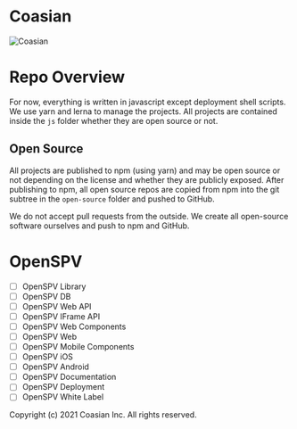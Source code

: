 # Coasian

![Coasian](https://github.com/coasian/coasian/blob/master/design-assets/coasian-landscape-dark.png)

# Repo Overview

For now, everything is written in javascript except deployment shell scripts.
We use yarn and lerna to manage the projects. All projects are contained inside
the <code>js</code> folder whether they are open source or not.

## Open Source
All projects are published to npm (using yarn) and may be open source or not
depending on the license and whether they are publicly exposed. After
publishing to npm, all open source repos are copied from npm into the git
subtree in the <code>open-source</code> folder and pushed to GitHub.

We do not accept pull requests from the outside. We create all open-source
software ourselves and push to npm and GitHub.

# OpenSPV

* [ ] OpenSPV Library
* [ ] OpenSPV DB
* [ ] OpenSPV Web API
* [ ] OpenSPV IFrame API
* [ ] OpenSPV Web Components
* [ ] OpenSPV Web
* [ ] OpenSPV Mobile Components
* [ ] OpenSPV iOS
* [ ] OpenSPV Android
* [ ] OpenSPV Documentation
* [ ] OpenSPV Deployment
* [ ] OpenSPV White Label

Copyright (c) 2021 Coasian Inc. All rights reserved.
